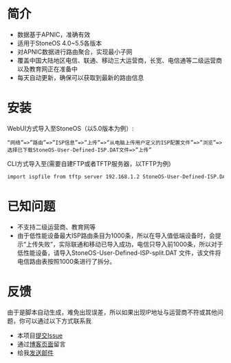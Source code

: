 # 简介

* 数据基于APNIC，准确有效
* 适用于StoneOS 4.0~5.5各版本
* 对APNIC数据进行路由聚合，实现最小子网
* 覆盖中国大陆地区电信、联通、移动三大运营商，长宽、电信通等二级运营商以及教育网正在准备中
* 每天自动更新，确保可以获取到最新的路由信息

# 安装

WebUI方式导入至StoneOS（以5.0版本为例）:

	“网络”=>”路由”=>”ISP信息”=>”上传”=>“从电脑上传用户定义的ISP配置文件”=>”浏览”=>选择已下载StoneOS-User-Defined-ISP.DAT文件=>”上传”

CLI方式导入至(需要自建FTP或者TFTP服务器，以TFTP为例)

```Bash
import ispfile from tftp server 192.168.1.2 StoneOS-User-Defined-ISP.DAT
```
	
# 已知问题

* 不支持二级运营商、教育网等
* 由于低性能设备最大ISP路由条目为1000条，所以在导入值低端设备时，会提示“上传失败”，实际联通和移动已导入成功，电信只导入前1000条，所以对于低性能设备，请导入StoneOS-User-Defined-ISP-split.DAT 文件，该文件将电信路由表按照1000条进行了拆分。

# 反馈

由于是脚本自动生成，难免出现误差，所以如果出现IP地址与运营商不符或其他问题，你可以通过以下方式联系我

* 本项目[提交Issue](https://github.com/yuhaiyang/CN_ISP_RIB/issues/new)
* 通过[博客页面](http://www.cnblogs.com/haiyangyu/p/5545133.html "[定期自动更新]Hillstone 山石网科 StoneOS ISP路由表配置文件")留言
* 给我[发送邮件](mailto:yuhaiyang@outlook.com)